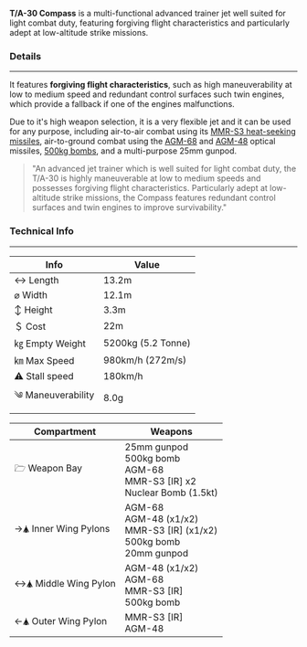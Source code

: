 **T/A-30 Compass** is a multi-functional advanced trainer jet well suited for light combat duty, featuring forgiving flight characteristics and particularly adept at low-altitude strike missions. 


### Details 
---
It features **forgiving flight characteristics**, such as high maneuverability at low to medium speed and redundant control surfaces such twin engines, which provide a fallback if one of the engines malfunctions. 

Due to it's high weapon selection, it is a very flexible jet and it can be used for any purpose, including air-to-air combat using its [MMR-S3 heat-seeking missiles](/w/MMR-S3), air-to-ground combat using the [AGM-68](/w/AGM-68) and [AGM-48](/w/AGM-48) optical missiles, [500kg bombs](/w/500kg_bombs), and a multi-purpose 25mm gunpod.

> "An advanced jet trainer which is well suited for light combat duty, the T/A-30 is highly maneuverable at low to medium speeds and possesses forgiving flight characteristics. Particularly adept at low-altitude strike missions, the Compass features redundant control surfaces and twin engines to improve survivability."



### Technical Info
---


<span class="inlineChildren">
<span class="firstColumn">

| Info              | Value        |
| -----------       | -----------        |
| ↔ Length          | 13.2m              |
| ⌀ Width           | 12.1m              |
| ↕ Height          | 3.3m               |
| ＄ Cost           | 22m                |
| ㎏ Empty Weight   | 5200kg (5.2 Tonne) |
| ㎞ Max Speed      | 980km/h (272m/s)   |
| ⚠ Stall speed    | 180km/h            |
| ༄ Maneuverability | 8.0g               |

</span>

<span class="firstColumn">


| Compartment     | Weapons        |
| -----------       | -----------        |
| 🗁  Weapon Bay    | 25mm gunpod<br>500kg bomb<br>AGM-68<br>MMR-S3 [IR] x2<br>Nuclear Bomb (1.5kt)   |
| →🛦 Inner Wing Pylons | AGM-68<br>AGM-48 (x1/x2)<br>MMR-S3 [IR] (x1/x2)<br>500kg bomb<br>20mm gunpod   |
| ↔🛦 Middle Wing Pylon   | AGM-48 (x1/x2)<br>AGM-68<br>MMR-S3 [IR]<br>500kg bomb               |
| ←🛦 Outer Wing Pylon    | MMR-S3 [IR]<br>AGM-48                |

</span>
</span>